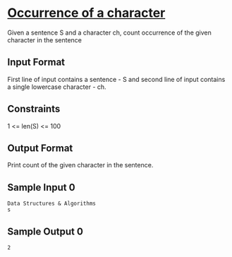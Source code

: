 # [Occurrence of a character](https://www.hackerrank.com/contests/smart-interviews-basic/challenges/si-basic-occurrence-of-a-character-1/problem)

Given a sentence S and a character ch, count occurrence of the given character in the sentence

## Input Format

First line of input contains a sentence - S and second line of input contains a single lowercase character - ch.

## Constraints

1 <= len(S) <= 100

## Output Format

Print count of the given character in the sentence.

## Sample Input 0
```
Data Structures & Algorithms
s
```
## Sample Output 0
```
2
```
